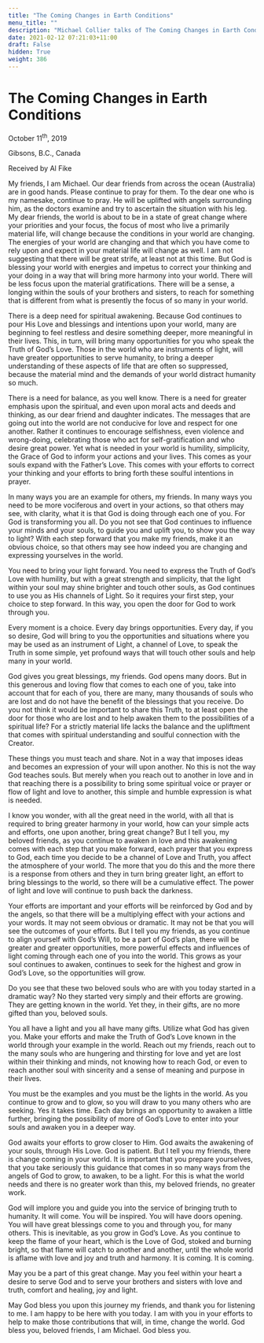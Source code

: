```yaml
---
title: "The Coming Changes in Earth Conditions"
menu_title: ""
description: "Michael Collier talks of The Coming Changes in Earth Conditions"
date: 2021-02-12 07:21:03+11:00
draft: False
hidden: True
weight: 386
---
```

# The Coming Changes in Earth Conditions

October 11<sup>th</sup>, 2019

Gibsons, B.C., Canada

Received by Al Fike


My friends, I am Michael. Our dear friends from across the ocean (Australia) are in good hands. Please continue to pray for them. To the dear one who is my namesake, continue to pray. He will be uplifted with angels surrounding him, as the doctors examine and try to ascertain the situation with his leg. 
My dear friends, the world is about to be in a state of great change where your priorities and your focus, the focus of most who live a primarily material life, will change because the conditions in your world are changing. The energies of your world are changing and that which you have come to rely upon and expect in your material life will change as well. I am not suggesting that there will be great strife, at least not at this time. But God is blessing your world with energies and impetus to correct your thinking and your doing in a way that will bring more harmony into your world. There will be less focus upon the material gratifications. There will be a sense, a longing within the souls of your brothers and sisters, to reach for something that is different from what is presently the focus of so many in your world. 

There is a deep need for spiritual awakening. Because God continues to pour His Love and blessings and intentions upon your world, many are beginning to feel restless and desire something deeper, more meaningful in their lives. This, in turn, will bring many opportunities for you who speak the Truth of God’s Love. Those in the world who are instruments of light, will have greater opportunities to serve humanity, to bring a deeper understanding of these aspects of life that are often so suppressed, because the material mind and the demands of your world distract humanity so much. 

There is a need for balance, as you well know. There is a need for greater emphasis upon the spiritual, and even upon moral acts and deeds and thinking, as our dear friend and daughter indicates. The messages that are going out into the world are not conducive for love and respect for one another. Rather it continues to encourage selfishness, even violence and wrong-doing, celebrating those who act for self-gratification and who desire great power. Yet what is needed in your world is humility, simplicity, the Grace of God to inform your actions and your lives. This comes as your souls expand with the Father’s Love. This comes with your efforts to correct your thinking and your efforts to bring forth these soulful intentions in prayer. 

In many ways you are an example for others, my friends. In many ways you need to be more vociferous and overt in your actions, so that others may see, with clarity, what it is that God is doing through each one of you. For God is transforming you all. Do you not see that God continues to influence your minds and your souls, to guide you and uplift you, to show you the way to light? With each step forward that you make my friends, make it an obvious choice, so that others may see how indeed you are changing and expressing yourselves in the world. 

You need to bring your light forward. You need to express the Truth of God’s Love with humility, but with a great strength and simplicity, that the light within your soul may shine brighter and touch other souls, as God continues to use you as His channels of Light. So it requires your first step, your choice to step forward. In this way, you open the door for God to work through you. 

Every moment is a choice. Every day brings opportunities. Every day, if you so desire, God will bring to you the opportunities and situations where you may be used as an instrument of Light, a channel of Love, to speak the Truth in some simple, yet profound ways that will touch other souls and help many in your world. 

God gives you great blessings, my friends. God opens many doors. But in this generous and loving flow that comes to each one of you, take into account that for each of you, there are many, many thousands of souls who are lost and do not have the benefit of the blessings that you receive. Do you not think it would be important to share this Truth, to at least open the door for those who are lost and to help awaken them to the possibilities of a spiritual life? For a strictly material life lacks the balance and the upliftment that comes with spiritual understanding and soulful connection with the Creator. 

These things you must teach and share. Not in a way that imposes ideas and becomes an expression of your will upon another. No this is not the way God teaches souls. But merely when you reach out to another in love and in that reaching there is a possibility to bring some spiritual voice or prayer or flow of light and love to another, this simple and humble expression is what is needed. 

I know you wonder, with all the great need in the world, with all that is required to bring greater harmony in your world, how can your simple acts and efforts, one upon another, bring great change? But I tell you, my beloved friends, as you continue to awaken in love and this awakening comes with each step that you make forward, each prayer that you express to God, each time you decide to be a channel of Love and Truth, you affect the atmosphere of your world. The more that you do this and the more there is a response from others and they in turn bring greater light, an effort to bring blessings to the world, so there will be a cumulative effect. The power of light and love will continue to push back the darkness. 

Your efforts are important and your efforts will be reinforced by God and by the angels, so that there will be a multiplying effect with your actions and your words. It may not seem obvious or dramatic. It may not be that you will see the outcomes of your efforts. But I tell you my friends, as you continue to align yourself with God’s Will, to be a part of God’s plan, there will be greater and greater opportunities, more powerful effects and influences of light coming through each one of you into the world. This grows as your soul continues to awaken, continues to seek for the highest and grow in God’s Love, so the opportunities will grow. 

Do you see that these two beloved souls who are with you today started in a dramatic way? No they started very simply and their efforts are growing. They are getting known in the world. Yet they, in their gifts, are no more gifted than you, beloved souls. 

You all have a light and you all have many gifts. Utilize what God has given you. Make your efforts and make the Truth of God’s Love known in the world through your example in the world. Reach out my friends, reach out to the many souls who are hungering and thirsting for love and yet are lost within their thinking and minds, not knowing how to reach God, or even to reach another soul with sincerity and a sense of meaning and purpose in their lives. 

You must be the examples and you must be the lights in the world. As you continue to grow and to glow, so you will draw to you many others who are seeking. Yes it takes time. Each day brings an opportunity to awaken a little further, bringing the possibility of more of God’s Love to enter into your souls and awaken you in a deeper way. 

God awaits your efforts to grow closer to Him. God awaits the awakening of your souls, through His Love. God is patient. But I tell you my friends, there is change coming in your world. It is important that you prepare yourselves, that you take seriously this guidance that comes in so many ways from the angels of God to grow, to awaken, to be a light. For this is what the world needs and there is no greater work than this, my beloved friends, no greater work. 

God will implore you and guide you into the service of bringing truth to humanity. It will come. You will be inspired. You will have doors opening. You will have great blessings come to you and through you, for many others. This is inevitable, as you grow in God’s Love. As you continue to keep the flame of your heart, which is the Love of God, stoked and burning bright, so that flame will catch to another and another, until the whole world is aflame with love and joy and truth and harmony. It is coming. It is coming. 

May you be a part of this great change. May you feel within your heart a desire to serve God and to serve your brothers and sisters with love and truth, comfort and healing, joy and light. 

May God bless you upon this journey my friends, and thank you for listening to me. I am happy to be here with you today. I am with you in your efforts to help to make those contributions that will, in time, change the world. God bless you, beloved friends, I am Michael. God bless you.
